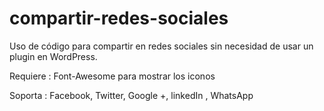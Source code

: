 # compartir-redes-sociales
Uso de código para compartir en redes sociales sin necesidad de usar un plugin en WordPress.

Requiere : Font-Awesome para mostrar los iconos

Soporta : Facebook, Twitter, Google +, linkedIn , WhatsApp
